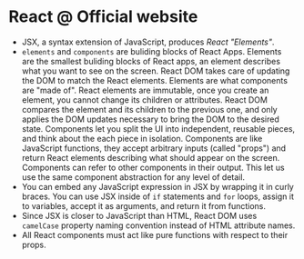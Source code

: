# React @ Official website
- JSX, a syntax extension of JavaScript, produces *React "Elements"*.
- `elements` and `components` are buliding blocks of React Apps. Elements are the smallest buliding blocks of React apps, an element describes what you want to see on the screen. React DOM takes care of updating the DOM to match the React elements. Elements are what components are "made of". React elements are immutable, once you create an element, you cannot change its children or attributes. React DOM compares the element and its children to the previous one, and only applies the DOM updates necessary to bring the DOM to the desired state. Components let you split the UI into independent, reusable pieces, and think about the each piece in isolation. Components are like JavaScript functions, they accept arbitrary inputs (called "props") and return React elements describing what should appear on the screen. Components can refer to other components in their output. This let us use the same component abstraction for any level of detail.
- You can embed any JavaScript expression in JSX by wrapping it in curly braces. You can use JSX inside of `if` statements and `for` loops, assign it to variables, accept it as arguments, and return it from functions.
- Since JSX is closer to JavaScript than HTML, React DOM uses `camelCase` property naming convention instead of HTML attribute names.
- All React components must act like pure functions with respect to their props.